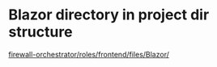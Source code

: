 
# Blazor directory in project dir structure

[firewall-orchestrator/roles/frontend/files/Blazor/](https://github.com/CactuseSecurity/firewall-orchestrator/tree/master/roles/frontend/files/Blazor)
